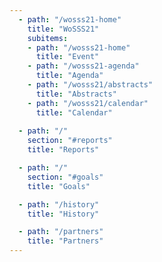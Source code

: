 ```yaml
---
  - path: "/wosss21-home"
    title: "WoSSS21"
    subitems:
    - path: "/wosss21-home"
      title: "Event"
    - path: "/wosss21-agenda"
      title: "Agenda"
    - path: "/wosss21/abstracts"
      title: "Abstracts"
    - path: "/wosss21/calendar"
      title: "Calendar"
    
  - path: "/"
    section: "#reports"
    title: "Reports"

  - path: "/"
    section: "#goals"
    title: "Goals"

  - path: "/history"
    title: "History"

  - path: "/partners"
    title: "Partners"
---
```

